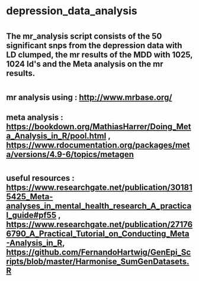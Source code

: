 # depression_data_analysis
# 
## The mr_analysis script consists of the 50 significant snps from the depression data with LD clumped, the mr results of the MDD with 1025, 1024 Id's and the Meta analysis on the mr results.   
# 
## mr analysis using : http://www.mrbase.org/
## meta analysis : https://bookdown.org/MathiasHarrer/Doing_Meta_Analysis_in_R/pool.html , https://www.rdocumentation.org/packages/meta/versions/4.9-6/topics/metagen
# 
## useful resources : https://www.researchgate.net/publication/301815425_Meta-analyses_in_mental_health_research_A_practical_guide#pf55 , https://www.researchgate.net/publication/271766790_A_Practical_Tutorial_on_Conducting_Meta-Analysis_in_R, https://github.com/FernandoHartwig/GenEpi_Scripts/blob/master/Harmonise_SumGenDatasets.R
